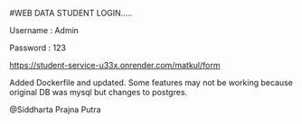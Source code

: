 #WEB DATA STUDENT
LOGIN.....

Username : Admin

Password : 123


https://student-service-u33x.onrender.com/matkul/form

Added Dockerfile and updated. Some features may not be working because original DB was mysql but changes to postgres.

@Siddharta Prajna Putra